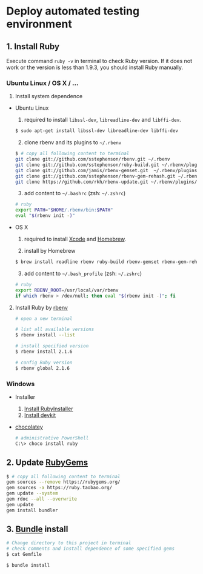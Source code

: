 # Deploy automated testing environment

## 1. Install Ruby

Execute command `ruby -v` in terminal to check Ruby version. If it does not work or the version is less than 1.9.3, you should install Ruby manually.

### Ubuntu Linux / OS X / ...

1. Install system dependence

  - Ubuntu Linux 
    1. required to install `libssl-dev`, `libreadline-dev` and `libffi-dev`.
    ```bash
    $ sudo apt-get install libssl-dev libreadline-dev libffi-dev
    ```

    2. clone rbenv and its plugins to `~/.rbenv`
    ```bash
    $ # copy all following content to terminal
    git clone git://github.com/sstephenson/rbenv.git ~/.rbenv
    git clone git://github.com/sstephenson/ruby-build.git ~/.rbenv/plugins/ruby-build
    git clone git://github.com/jamis/rbenv-gemset.git  ~/.rbenv/plugins/rbenv-gemset
    git clone git://github.com/sstephenson/rbenv-gem-rehash.git ~/.rbenv/plugins/rbenv-gem-rehash
    git clone https://github.com/rkh/rbenv-update.git ~/.rbenv/plugins/rbenv-update
    ```

    3. add content to `~/.bashrc` (zsh: `~/.zshrc`)
    ```bash
    # ruby
    export PATH="$HOME/.rbenv/bin:$PATH"
    eval "$(rbenv init -)"
    ```

  - OS X
    1. required to install [Xcode](http://developer.apple.com/xcode/) and [Homebrew](http://brew.sh/).

    2. install by Homebrew
    ```bash
    $ brew install readline rbenv ruby-build rbenv-gemset rbenv-gem-rehash
    ```

    3. add content to `~/.bash_profile` (zsh: `~/.zshrc`)
    ```bash
    # ruby
    export RBENV_ROOT=/usr/local/var/rbenv
    if which rbenv > /dev/null; then eval "$(rbenv init -)"; fi
    ```

2.  Install Ruby by [rbenv](https://github.com/sstephenson/rbenv)

    ```bash
    # open a new terminal
    
    # list all available versions
    $ rbenv install --list
    
    # install specified version
    $ rbenv install 2.1.6
    
    # config Ruby version
    $ rbenv global 2.1.6
    ```

### Windows

- Installer
    1. [Install RubyInstaller](http://rubyinstaller.org/downloads/)
    2. [Install devkit](https://github.com/oneclick/rubyinstaller/wiki/Development-Kit#installation-instructions)
- [chocolatey](https://chocolatey.org/packages/ruby)

    ```bash
    # administrative PowerShell
    C:\> choco install ruby
    ```

## 2. Update [RubyGems](https://rubygems.org/)
```bash
$ # copy all following content to terminal
gem sources --remove https://rubygems.org/
gem sources -a https://ruby.taobao.org/
gem update --system
gem rdoc --all --overwrite
gem update
gem install bundler
```

## 3. [Bundle](http://bundler.io/) install
```bash
# Change directory to this project in terminal
# check comments and install dependence of some specified gems
$ cat Gemfile

$ bundle install
```
